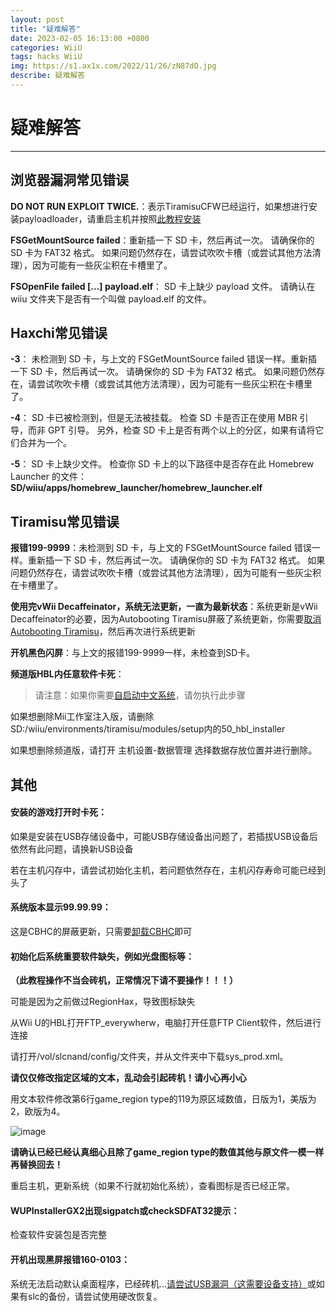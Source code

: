 ```yaml
---
layout: post
title: "疑难解答"
date: 2023-02-05 16:13:00 +0800
categories: WiiU
tags: hacks WiiU
img: https://s1.ax1x.com/2022/11/26/zN87dO.jpg
describe: 疑难解答
---
```


# 疑难解答

<hr />

## 浏览器漏洞常见错误

**DO NOT RUN EXPLOIT TWICE.**：表示TiramisuCFW已经运行，如果想进行安装payloadloader，请重启主机并按照[此教程安装](https://wiiu.1919810.com/wiiu/2023/02/05/Hack-Tiramisu.html)

**FSGetMountSource failed**：重新插一下 SD 卡，然后再试一次。 请确保你的 SD 卡为 FAT32 格式。 如果问题仍然存在，请尝试吹吹卡槽（或尝试其他方法清理），因为可能有一些灰尘积在卡槽里了。

**FSOpenFile failed […] payload.elf**： SD 卡上缺少 payload 文件。 请确认在 wiiu 文件夹下是否有一个叫做 payload.elf 的文件。

## Haxchi常见错误

**-3**： 未检测到 SD 卡，与上文的 FSGetMountSource failed 错误一样。重新插一下 SD 卡，然后再试一次。 请确保你的 SD 卡为 FAT32 格式。 如果问题仍然存在，请尝试吹吹卡槽（或尝试其他方法清理），因为可能有一些灰尘积在卡槽里了。

**-4**： SD 卡已被检测到，但是无法被挂载。 检查 SD 卡是否正在使用 MBR 引导，而非 GPT 引导。 另外，检查 SD 卡上是否有两个以上的分区，如果有请将它们合并为一个。

**-5**： SD 卡上缺少文件。 检查你 SD 卡上的以下路径中是否存在此 Homebrew Launcher 的文件：**SD/wiiu/apps/homebrew_launcher/homebrew_launcher.elf**

## Tiramisu常见错误

**报错199-9999**：未检测到 SD 卡，与上文的 FSGetMountSource failed 错误一样。重新插一下 SD 卡，然后再试一次。 请确保你的 SD 卡为 FAT32 格式。 如果问题仍然存在，请尝试吹吹卡槽（或尝试其他方法清理），因为可能有一些灰尘积在卡槽里了。

**使用完vWii Decaffeinator，系统无法更新，一直为最新状态**：系统更新是vWii Decaffeinator的必要，因为Autobooting Tiramisu屏蔽了系统更新，你需要[取消Autobooting Tiramisu](https://wiiu.1919810.com/wiiu/2023/02/01/uninstall-PayloadLoader.html#%E5%8F%96%E6%B6%88%E8%87%AA%E5%90%AF%E5%8A%A8tiramisu)，然后再次进行系统更新

**开机黑色闪屏**：与上文的报错199-9999一样，未检查到SD卡。

**频道版HBL内任意软件卡死**：

> 请注意：如果你需要[自启动中文系统](https://wiiu.1919810.com/wiiu/2023/02/04/install-CHJsystem.html#%E5%BC%80%E6%9C%BA%E8%87%AA%E5%8A%A8%E6%8C%82%E8%BD%BD)，请勿执行此步骤

如果想删除Mii工作室注入版，请删除SD:/wiiu/environments/tiramisu/modules/setup内的50_hbl_installer

如果想删除频道版，请打开 主机设置-数据管理 选择数据存放位置并进行删除。

## 其他

#### 安装的游戏打开时卡死：

如果是安装在USB存储设备中，可能USB存储设备出问题了，若插拔USB设备后依然有此问题，请换新USB设备

若在主机闪存中，请尝试初始化主机，若问题依然存在，主机闪存寿命可能已经到头了

#### 系统版本显示99.99.99：

这是CBHC的屏蔽更新，只需要[卸载CBHC](https://wiiu.1919810.com/wiiu/2023/02/01/uninstall-CBHC.html)即可

#### 初始化后系统重要软件缺失，例如光盘图标等：

**（此教程操作不当会砖机，正常情况下请不要操作！！！）**

可能是因为之前做过RegionHax，导致图标缺失

从Wii U的HBL打开FTP_everywherw，电脑打开任意FTP Client软件，然后进行连接

请打开/vol/slcnand/config/文件夹，并从文件夹中下载sys_prod.xml。

**请仅仅修改指定区域的文本，乱动会引起砖机！请小心再小心**

用文本软件修改第6行game_region type的119为原区域数值，日版为1，美版为2，欧版为4。

![image](https://user-images.githubusercontent.com/68946023/162920585-114d1dc9-91bf-463e-bfc3-a6a23d5f64f1.png)

**请确认已经已经认真细心且除了game_region type的数值其他与原文件一模一样再替换回去！**

重启主机，更新系统（如果不行就初始化系统），查看图标是否已经正常。

#### WUPInstallerGX2出现sigpatch或checkSDFAT32提示：

检查软件安装包是否完整

#### 开机出现黑屏报错160-0103：

系统无法启动默认桌面程序，已经砖机...[请尝试USB漏洞（这需要设备支持）](https://littlefive233.github.io/wiiu/2022/05/28/udpih.html)或如果有slc的备份，请尝试使用硬改恢复。
